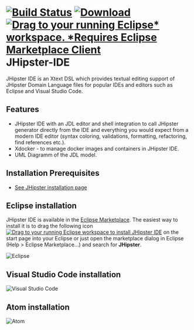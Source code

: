[![Build Status](https://travis-ci.org/jhipster/jhipster-ide.svg?branch=master)](https://travis-ci.org/jhipster/jhipster-ide) [![Download](https://api.bintray.com/packages/jhipster/jhipster-ide/1.5/images/download.svg)](https://bintray.com/jhipster/jhipster-ide/1.5/_latestVersion) [![Drag to your running Eclipse* workspace. *Requires Eclipse Marketplace Client](https://marketplace.eclipse.org/sites/all/themes/solstice/public/images/marketplace/btn-install.png)](http://marketplace.eclipse.org/marketplace-client-intro?mpc_install=3184658 "Drag to your running Eclipse* workspace. *Requires Eclipse Marketplace Client")
JHipster-IDE
============

JHipster IDE is an Xtext DSL which provides textual editing support of JHipster Domain Language files for popular IDEs and editors such as Eclipse and Visual Studio Code. 

## Features

- JHipster IDE with an JDL editor and shell integration to call JHipster generator directly from the IDE and everything you would expect from a modern IDE editor (syntax coloring, validations, formatting, refactoring, find references etc.).
- Xdocker - to manage docker images and containers in JHipster IDE.
- UML Diagramm of the JDL model.

## Installation Prerequisites
- [See JHipster installation page ](http://www.jhipster.tech/installation/)

## Eclipse installation

JHipster IDE is available in the [Eclipse Marketplace](https://marketplace.eclipse.org/content/jhipster-ide). The easiest way to install it is to drag the following icon <a href="http://marketplace.eclipse.org/marketplace-client-intro?mpc_install=3184658" class="drag" title="Drag to your running Eclipse workspace to install JHipster IDE"><img class="img-responsive" src="https://marketplace.eclipse.org/sites/all/themes/solstice/public/images/marketplace/btn-install.png" alt="Drag to your running Eclipse workspace to install JHipster IDE" /></a> on the start page into your Eclipse or just open the marketplace dialog in Eclipse (Help > Eclipse Marketplace...) and search for <b>JHipster</b>.

![Eclipse](/docs/jhipster_ide_eclipse.gif) 

## Visual Studio Code installation

![Visual Studio Code](/docs/jhipster_ide_vscode.gif) 

## Atom installation

![Atom](/docs/jhipster_ide_atom.gif) 
